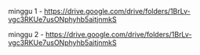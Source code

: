 minggu 1 - https://drive.google.com/drive/folders/1BrLv-vgc3RKUe7usONphyhb5aitjnmkS 

minggu 2 - https://drive.google.com/drive/folders/1BrLv-vgc3RKUe7usONphyhb5aitjnmkS
